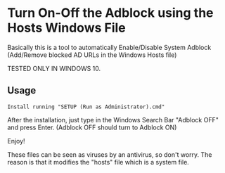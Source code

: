 # Turn On-Off the Adblock using the Hosts Windows File
Basically this is a tool to automatically Enable/Disable System Adblock (Add/Remove blocked AD URLs in the Windows Hosts file)

TESTED ONLY IN WINDOWS 10.

Usage
-----

    Install running "SETUP (Run as Administrator).cmd"

After the installation, just type in the Windows Search Bar "Adblock OFF" and press Enter.
(Adblock OFF should turn to Adblock ON)

Enjoy!

These files can be seen as viruses by an antivirus, so don't worry. The reason is that it modifies the "hosts" file which is a system file.
